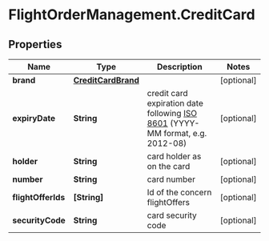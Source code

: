 # FlightOrderManagement.CreditCard

## Properties

Name | Type | Description | Notes
------------ | ------------- | ------------- | -------------
**brand** | [**CreditCardBrand**](CreditCardBrand.md) |  | [optional] 
**expiryDate** | **String** | credit card expiration date following [ISO 8601](https://en.wikipedia.org/wiki/ISO_8601) (YYYY-MM format, e.g. 2012-08) | [optional] 
**holder** | **String** | card holder as on the card | [optional] 
**number** | **String** | card number | [optional] 
**flightOfferIds** | **[String]** | Id of the concern flightOffers | [optional] 
**securityCode** | **String** | card security code | [optional] 


